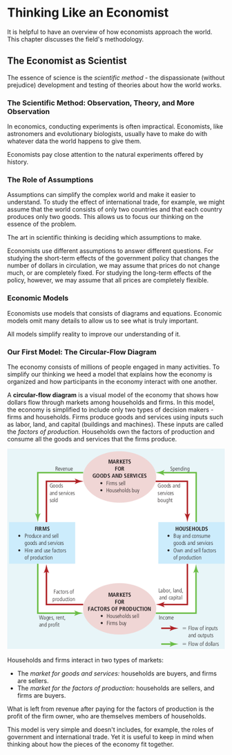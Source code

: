 # Thinking Like an Economist

It is helpful to have an overview of how economists approach the world. 
This chapter discusses the field's methodology.

## The Economist as Scientist

The essence of science is the *scientific method* - the dispassionate (without prejudice) development and testing of theories about how the world works.

### The Scientific Method: Observation, Theory, and More Observation

In economics, conducting experiments is often impractical. 
Economists, like astronomers and evolutionary biologists, usually have to make do with whatever data the world happens to give them.

Economists pay close attention to the natural experiments offered by history.

### The Role of Assumptions

Assumptions can simplify the complex world and make it easier to understand. 
To study the effect of international trade, for example, we might assume that the world consists of only two countries and that each country produces only two goods. 
This allows us to focus our thinking on the essence of the problem.

The art in scientific thinking is deciding which assumptions to make.

Economists use different assumptions to answer different questions.
For studying the short-term effects of the government policy that changes the number of dollars in circulation, we may assume that prices do not change much, or are completely fixed.
For studying the long-term effects of the policy, however, we may assume that all prices are completely flexible.

### Economic Models

Economists use models that consists of diagrams and equations.
Economic models omit many details to allow us to see what is truly important.

All models simplify reality to improve our understanding of it.

### Our First Model: The Circular-Flow Diagram

The economy consists of millions of people engaged in many activities. 
To simplify our thinking we heed a model that explains how the economy is organized and how participants in the economy interact with one another.

A **circular-flow diagram** is a visual model of the economy that shows how dollars flow through markets among households and firms.
In this model, the economy is simplified to include only two types of decision makers - firms and households.
Firms produce goods and services using inputs such as labor, land, and capital (buildings and machines).
These inputs are called the *factors of production.* 
Households own the factors of production and consume all the goods and services that the firms produce.

![circular flow](img/circular.png)

Households and firms interact in two types of markets:

- The *market for goods and services:* households are buyers, and firms are sellers.
- The *market for the factors of production:* households are sellers, and firms are buyers.

What is left from revenue after paying for the factors of production is the profit of the firm owner, who are themselves members of households.

This model is very simple and doesn't includes, for example, the roles of government and international trade.
Yet it is useful to keep in mind when thinking about how the pieces of the economy fit together.
